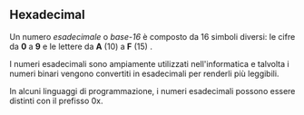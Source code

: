 ## Hexadecimal

Un numero *esadecimale* o *base-16* è composto da 16 simboli diversi: le cifre da **0** a **9** e le lettere da **A** (10) a **F** (15) .

I numeri esadecimali sono ampiamente utilizzati nell'informatica e talvolta i numeri binari vengono convertiti in esadecimali per renderli più leggibili.

In alcuni linguaggi di programmazione, i numeri esadecimali possono essere distinti con il prefisso 0x.
